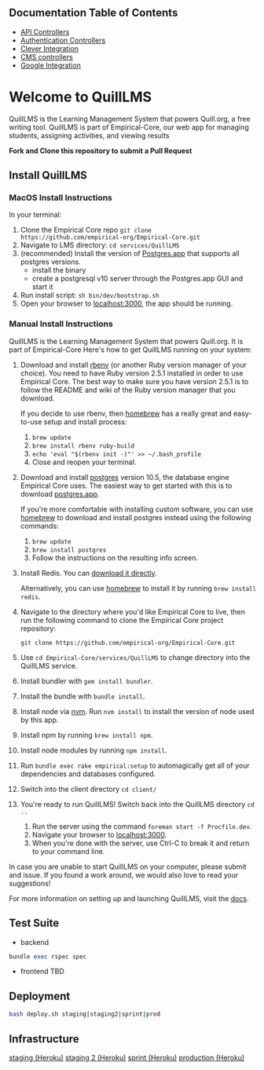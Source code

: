 ## Documentation Table of Contents

- [API Controllers](https://github.com/empirical-org/Empirical-Core/blob/develop/app/controllers/api/README.md)
- [Authentication Controllers](https://github.com/empirical-org/Empirical-Core/blob/develop/app/controllers/auth/README.md)
- [Clever Integration](https://github.com/empirical-org/Empirical-Core/blob/develop/app/services/clever_integration/README.md)
- [CMS controllers](https://github.com/empirical-org/Empirical-Core/blob/develop/app/controllers/cms/README.md)
- [Google Integration](https://github.com/empirical-org/Empirical-Core/blob/develop/app/services/google_integration/README.md)

# Welcome to QuillLMS

QuillLMS is the Learning Management System that powers Quill.org, a free writing tool. QuillLMS is part of Empirical-Core, our web app for managing students, assigning activities, and viewing results

**Fork and Clone this repository to submit a Pull Request**

## Install QuillLMS

### MacOS Install Instructions

In your terminal:

1. Clone the Empirical Core repo `git clone https://github.com/empirical-org/Empirical-Core.git`
2. Navigate to LMS directory: `cd services/QuillLMS`
3. (recommended) Install the version of [Postgres.app](https://postgresapp.com/) that supports all postgres versions.
   - install the binary
   - create a postgresql v10 server through the Postgres.app GUI and start it
4. Run install script: `sh bin/dev/bootstrap.sh`
5. Open your browser to [localhost:3000](http://localhost:3000), the app should be running.

### Manual Install Instructions

QuillLMS is the Learning Management System that powers Quill.org. It is part of Empirical-Core Here's how to get QuillLMS running on your system:

1. Download and install [rbenv](https://github.com/sstephenson/rbenv) (or another Ruby version manager of your choice). You need to have Ruby version 2.5.1 installed in order to use Empirical Core. The best way to make sure you have version 2.5.1 is to follow the README and wiki of the Ruby version manager that you download.

   If you decide to use rbenv, then [homebrew](http://brew.sh/) has a really great and easy-to-use setup and install process:

   1. `brew update`
   2. `brew install rbenv ruby-build`
   3. `echo 'eval "$(rbenv init -)"' >> ~/.bash_profile`
   4. Close and reopen your terminal.

2. Download and install [postgres](http://www.postgresql.org/) version 10.5, the database engine Empirical Core uses. The easiest way to get started with this is to download [postgres.app](http://postgresapp.com/).

   If you're more comfortable with installing custom software, you can use [homebrew](http://brew.sh/) to download and install postgres instead using the following commands:

   1. `brew update`
   2. `brew install postgres`
   3. Follow the instructions on the resulting info screen.

3. Install Redis. You can [download it directly](http://redis.io/download).

   Alternatively, you can use [homebrew](http://brew.sh/) to install it by running `brew install redis`.

4. Navigate to the directory where you'd like Empirical Core to live, then run the following command to clone the Empirical Core project repository:

   `git clone https://github.com/empirical-org/Empirical-Core.git`

5. Use `cd Empirical-Core/services/QuillLMS` to change directory into the QuillLMS service.

6. Install bundler with `gem install bundler`.

7. Install the bundle with `bundle install`.

8. Install node via [nvm](https://github.com/creationix/nvm#installation). Run `nvm install` to install the version of node used by this app.

9. Install npm by running `brew install npm`.

10. Install node modules by running `npm install`.

11. Run `bundle exec rake empirical:setup` to automagically get all of your dependencies and databases configured.

12. Switch into the client directory `cd client/`

13. You're ready to run QuillLMS! Switch back into the QuillLMS directory `cd ..`

    1. Run the server using the command `foreman start -f Procfile.dev`.
    2. Navigate your browser to [localhost:3000](http://localhost:3000).
    3. When you're done with the server, use Ctrl-C to break it and return to your command line.

In case you are unable to start QuillLMS on your computer, please submit and issue. If you found a work around, we would also love to read your suggestions!

For more information on setting up and launching QuillLMS, visit the [docs](https://docs.quill.org/misc/setting_up.html).

## Test Suite

- backend

```ruby
bundle exec rspec spec
```

- frontend
  TBD

## Deployment

```bash
bash deploy.sh staging|staging2|sprint|prod
```

## Infrastructure

[staging (Heroku)](https://dashboard.heroku.com/apps/empirical-grammar-staging)
[staging 2 (Heroku)](https://dashboard.heroku.com/apps/empirical-grammar-staging2)
[sprint (Heroku)](https://dashboard.heroku.com/apps/quill-lms-sprint)
[production (Heroku)](https://dashboard.heroku.com/apps/empirical-grammar)
